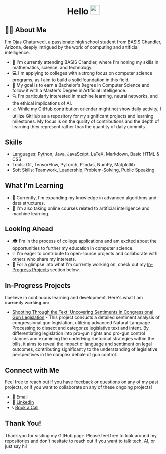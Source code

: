 <h1 align="center">
  Hello
  <img src="https://media.giphy.com/media/hvRJCLFzcasrR4ia7z/giphy.gif" width="30px"/>
</h1>

## :man_technologist: About Me

I'm Ojas Chaturvedi, a passionate high school student from BASIS Chandler, Arizona, deeply intrigued by the world of computing and artificial intelligence.

- 🏫 I'm currently attending BASIS Chandler, where I'm honing my skills in mathematics, science, and technology.
- 💻 I'm applying to colleges with a strong focus on computer science programs, as I aim to build a solid foundation in this field.
- 🌟 My goal is to earn a Bachelor's Degree in Computer Science and follow it with a Master's Degree in Artificial Intelligence.
- 🔍 I'm particularly interested in machine learning, neural networks, and the ethical implications of AI.
- 📈 While my GitHub contribution calendar might not show daily activity, I utilize GitHub as a repository for my significant projects and learning milestones. My focus is on the quality of contributions and the depth of learning they represent rather than the quantity of daily commits.

## Skills

- Languages: Python, Java, JavaScript, LaTeX, Markdown, Basic HTML & CSS
- Tools: Git, TensorFlow, PyTorch, Pandas, NumPy, Matplotlib
- Soft Skills: Teamwork, Leadership, Problem-Solving, Public Speaking

## What I'm Learning

- 📘 Currently, I'm expanding my knowledge in advanced algorithms and data structures.
- 🤖 I'm also taking online courses related to artificial intelligence and machine learning.

## Looking Ahead

- 🎓 I'm in the process of college applications and am excited about the opportunities to further my education in computer science.
- 💡 I'm eager to contribute to open-source projects and collaborate with others who share my interests.
- 🔮 For a glimpse into what I'm currently working on, check out my [In-Progress Projects](#in-progress-projects) section below.

## In-Progress Projects

I believe in continuous learning and development. Here's what I am currently working on:

- [Shooting Through the Text: Uncovering Sentiments in Congressional Gun Legislation](https://github.com/ojas-chaturvedi/NLP-Gun-Legislation) - This project conducts a detailed sentiment analysis of congressional gun legislation, utilizing advanced Natural Language Processing to dissect and categorize legislative text and intent. By differentiating legislation into pro-gun rights and pro-gun control stances and examining the underlying rhetorical strategies within the bills, it aims to reveal the impact of language and sentiment on legal outcomes, contributing significantly to the understanding of legislative perspectives in the complex debate of gun control.

## Connect with Me

Feel free to reach out if you have feedback or questions on any of my past projects, or if you want to collaborate on any of these ongoing projects!

- 📧 [Email](oj.chaturvedi.2024@gmail.com)
- 🔗 [LinkedIn](https://www.linkedin.com/in/ojaschaturvedi/)
- 📞 [Book a Call](https://calendly.com/ojas-chaturvedi)

## Thank You!

Thank you for visiting my GitHub page. Please feel free to look around my repositories and don't hesitate to reach out if you want to talk tech, AI, or just say hi!